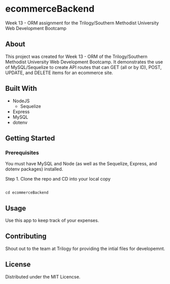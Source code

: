 # ecommerceBackend
Week 13 - ORM assignment for the Trilogy/Southern Methodist University Web Development Bootcamp

## About
This project was created for Week 13 - ORM of the Trilogy/Southern Methodist University Web Development Bootcamp. It demonstrates the use of MySQL/Sequelize to create API routes that can GET (all or by ID), POST, UPDATE, and DELETE items for an ecommerce site.
## Built With
  * NodeJS
    * Sequelize
  * Express
  * MySQL
  * dotenv

## Getting Started
  ### Prerequisites
  You must have MySQL and Node (as well as the Sequelize, Express, and dotenv packages) installed.
  
  Step 1.
  Clone the repo and CD into your local copy
  ``` git clone https://github.com/ashleysalinas/ecommerceBackend.git
  ```
  ```
  cd ecommerceBackend
  ```
  
  ## Usage
 Use this app to keep track of your expenses.
 
 ## Contributing
 Shout out to the team at Trilogy for providing the intial files for developemnt.
 
 ## License
 Distributed under the MIT Licencse.
